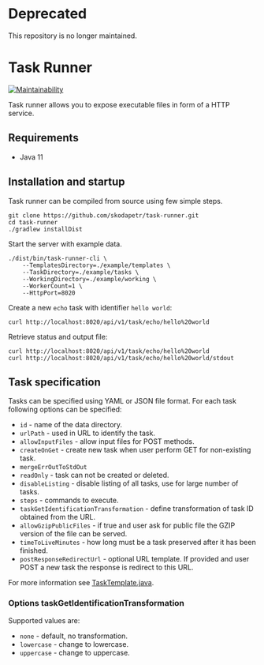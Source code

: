 # Deprecated
This repository is no longer maintained.

# Task Runner
[![Maintainability](https://api.codeclimate.com/v1/badges/7e8ac60fa925731d15f2/maintainability)](https://codeclimate.com/github/skodapetr/task-runner/maintainability)

Task runner allows you to expose executable files in form of a HTTP service.

## Requirements
 * Java 11

## Installation and startup
Task runner can be compiled from source using few simple steps.
```
git clone https://github.com/skodapetr/task-runner.git
cd task-runner
./gradlew installDist
```
Start the server with example data.
```
./dist/bin/task-runner-cli \
    --TemplatesDirectory=./example/templates \
    --TaskDirectory=./example/tasks \
    --WorkingDirectory=./example/working \
    --WorkerCount=1 \
    --HttpPort=8020
```
Create a new ```echo``` task with identifier ```hello world```:
```
curl http://localhost:8020/api/v1/task/echo/hello%20world
```
Retrieve status and output file:
```
curl http://localhost:8020/api/v1/task/echo/hello%20world
curl http://localhost:8020/api/v1/task/echo/hello%20world/stdout
```

## Task specification
Tasks can be specified using YAML or JSON file format. For each task following
options can be specified:
 * ```id``` - name of the data directory.
 * ```urlPath``` - used in URL to identify the task.
 * ```allowInputFiles``` - allow input files for POST methods.
 * ```createOnGet``` - create new task when user perform GET for non-existing 
   task.
 * ```mergeErrOutToStdOut```
 * ```readOnly``` - task can not be created or deleted.
 * ```disableListing``` - disable listing of all tasks, use for large number
   of tasks.
 * ```steps``` - commands to execute.
 * ```taskGetIdentificationTransformation``` - define transformation of task ID
   obtained from the URL.
 * ```allowGzipPublicFiles``` - if true and user ask for public file the GZIP
   version of the file can be served.
 * ```timeToLiveMinutes``` - how long must be a task preserved after it has
   been finished.
 * ```postResponseRedirectUrl``` - optional URL template. If provided and 
   user POST a new task the response is redirect to this URL.

For more information see [TaskTemplate.java](./task-runner-storage/src/main/java/cz/skodape/taskrunner/storage/template/model/TaskTemplate.java).

### Options taskGetIdentificationTransformation
Supported values are:
 * ```none``` - default, no transformation.
 * ```lowercase``` - change to lowercase.
 * ```uppercase``` - change to uppercase.

